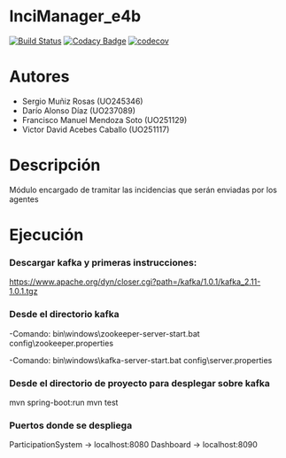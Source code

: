 

# InciManager_e4b

[![Build Status](https://travis-ci.org/Arquisoft/InciManager_e4b.svg?branch=master)](https://travis-ci.org/Arquisoft/InciManager_e4b)
[![Codacy Badge](https://api.codacy.com/project/badge/Grade/e680327c40a44a6b8378a8171066e341)](https://www.codacy.com/app/jelabra/InciManager_e4b?utm_source=github.com&utm_medium=referral&utm_content=Arquisoft/InciManager_e4b&utm_campaign=badger)
[![codecov](https://codecov.io/gh/Arquisoft/InciManager_e4b/branch/master/graph/badge.svg)](https://codecov.io/gh/Arquisoft/InciManager_e4b)

# Autores
- Sergio Muñiz Rosas (UO245346)
- Darío Alonso Díaz (UO237089)
- Francisco Manuel Mendoza Soto (UO251129)
- Victor David Acebes Caballo (UO251117)

# Descripción
Módulo encargado de tramitar las incidencias que serán enviadas por los agentes

# Ejecución

### Descargar kafka y primeras instrucciones:
https://www.apache.org/dyn/closer.cgi?path=/kafka/1.0.1/kafka_2.11-1.0.1.tgz 

### Desde el directorio kafka
-Comando: bin\windows\zookeeper-server-start.bat config\zookeeper.properties

-Comando: bin\windows\kafka-server-start.bat config\server.properties

### Desde el directorio de proyecto para desplegar sobre kafka
mvn spring-boot:run
mvn test

### Puertos donde se despliega
ParticipationSystem -> localhost:8080
Dashboard -> localhost:8090
